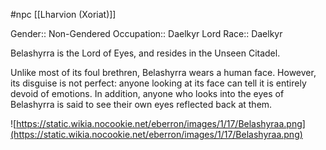 #npc [[Lharvion (Xoriat)]]

Gender:: Non-Gendered
Occupation:: Daelkyr Lord
Race:: Daelkyr

Belashyrra is the Lord of Eyes, and resides in the Unseen Citadel.

Unlike most of its foul brethren, Belashyrra wears a human face. However, its disguise is not perfect: anyone looking at its face can tell it is entirely devoid of emotions. In addition, anyone who looks into the eyes of Belashyrra is said to see their own eyes reflected back at them.

![https://static.wikia.nocookie.net/eberron/images/1/17/Belashyraa.png](https://static.wikia.nocookie.net/eberron/images/1/17/Belashyraa.png)